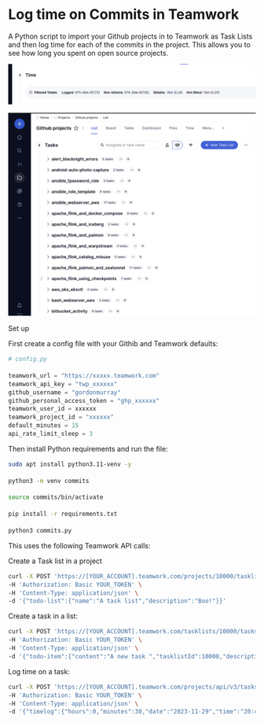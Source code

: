 # Log time on Commits in Teamwork

A Python script to import your Github projects in to Teamwork as Task Lists and then log time for each of the commits in the project. This allows you to see how long you spent on open source projects.

![Some logged time in Teamwork](https://raw.githubusercontent.com/gordonmurray/teamwork_log_time_on_commits/main/images/logged_time.png)

![GitHub Projects in Teamwork](https://raw.githubusercontent.com/gordonmurray/teamwork_log_time_on_commits/main/images/screenshot.png)


Set up

First create a config file with your Githib and Teamwork defaults:

```python
# config.py

teamwork_url = "https://xxxxx.teamwork.com"
teamwork_api_key = "twp_xxxxxx"
github_username = "gordonmurray"
github_personal_access_token = "ghp_xxxxxx"
teamwork_user_id = xxxxxx
teamwork_project_id = "xxxxxx"
default_minutes = 15
api_rate_limit_sleep = 3
```

Then install Python requirements and run the file:


```bash
sudo apt install python3.11-venv -y

python3 -m venv commits

source commits/bin/activate

pip install -r requirements.txt

python3 commits.py
```


This uses the following Teamwork API calls:

Create a Task list in a project

```bash
curl -X POST 'https://[YOUR_ACCOUNT].teamwork.com/projects/10000/tasklists.json' \
-H 'Authorization: Basic YOUR_TOKEN' \
-H 'Content-Type: application/json' \
-d '{"todo-list":{"name":"A task list","description":"Boo!"}}'
```

Create a task in a list:


```bash
curl -X POST 'https://[YOUR_ACCOUNT].teamwork.com/tasklists/10000/tasks.json' \
-H 'Authorization: Basic YOUR_TOKEN' \
-H 'Content-Type: application/json' \
-d '{"todo-item":{"content":"A new task ","tasklistId":10000,"description":""}}'
```

Log time on a task:

```bash
curl -X POST 'https://[YOUR_ACCOUNT].teamwork.com/projects/api/v3/tasks/10000/time.json' \
-H 'Authorization: Basic YOUR_TOKEN' \
-H 'Content-Type: application/json' \
-d '{"timelog":{"hours":0,"minutes":30,"date":"2023-11-29","time":"20:40:00","description":"Some Description","isBillable":false,"taskId":10000,"userId":10000}}'
```
